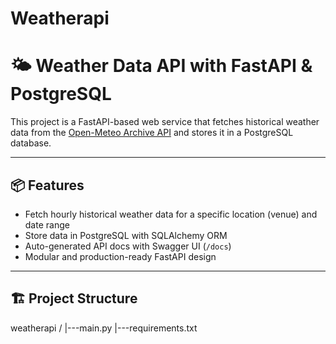# Weatherapi

# 🌤️ Weather Data API with FastAPI & PostgreSQL

This project is a FastAPI-based web service that fetches historical weather data from the [Open-Meteo Archive API](https://open-meteo.com/en/docs/historical-weather-api) and stores it in a PostgreSQL database.

---

## 📦 Features

- Fetch hourly historical weather data for a specific location (venue) and date range
- Store data in PostgreSQL with SQLAlchemy ORM
- Auto-generated API docs with Swagger UI (`/docs`)
- Modular and production-ready FastAPI design

---

## 🏗️ Project Structure
weatherapi  /
|---main.py
|---requirements.txt





